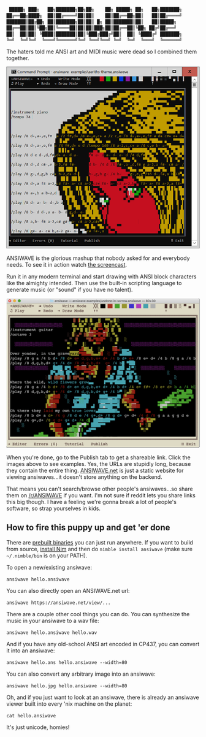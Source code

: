 ```
 █████╗ ███╗   ██╗███████╗██╗██╗    ██╗ █████╗ ██╗   ██╗███████╗
██╔══██╗████╗  ██║██╔════╝██║██║    ██║██╔══██╗██║   ██║██╔════╝
███████║██╔██╗ ██║███████╗██║██║ █╗ ██║███████║██║   ██║█████╗  
██╔══██║██║╚██╗██║╚════██║██║██║███╗██║██╔══██║╚██╗ ██╔╝██╔══╝  
██║  ██║██║ ╚████║███████║██║╚███╔███╔╝██║  ██║ ╚████╔╝ ███████╗
╚═╝  ╚═╝╚═╝  ╚═══╝╚══════╝╚═╝ ╚══╝╚══╝ ╚═╝  ╚═╝  ╚═══╝  ╚══════╝
```

The haters told me ANSI art and MIDI music were dead so I combined them together.

<a href="https://ansiwave.net/view/#name:aeriths-theme,data:eAHVXbluFEEQzfkFJy059Cz2HsYIJxwCRAAJgsQiWHvXBsEC4hCQESBEQGCBhCAj4RcISPkTvgSp63pV3bOXbY7V7DVnT_erV0dX96zsbGx3twcb2_2Nya9P7_6r5fWCS3mG_2lZ2dmYnFrZ2dge_NMtxbWd0spOr7fd709-fXoDS3lAubxJekBKKztdwua_3IZWYi7iP9xYr399ei1tYxWNW-mWigPDSj2QDsHfeoY3Kzv9rck_3IYJiv8PtltdkmwbFF3rtdpwtDXwYWg1bqy0spOvZe1YNmJ5gb-wJPf1D7Tc69BSBC4VuVy5oXqRNMp6Lduaj0r8-vXpNYnwP9pSFeb_q-2UiW8iTVCnuFRIAkuIVC6sc-eGBg1titXgtsZTGmpMnLk1FUx_YWERw0Wbsb-xPdiarN97-PTZk-eT8cNn6fG94cNHy7UwIzy2EjUUNleoCqeFQgVOPzKsNykT-UKxg33_AVGbo1WejSePH6WtQTqiwJnBECyG11iIUOUiRcp48T_Ua1X34Plm1q8TsMQcGcr0N9usUlEnQ4UCXtNFqGfwh-MnQLs2nDGgq8rAfdVqDBKDB0oBi_K8znXCOOA2Cqc9uQXxwyuPvX0q2sckwCly1uylTqk2T9Aj7l8QSjTug4jhopuwWtDsCEf8nWYr9e0xt5lrsEO5pkiM_NFVnsumMF9soSoDlpIW7n16W0aFxoIHpQEk6s5vfn16HxtzCk6OZzFujMY867HHD4av0vrZNOo0w04zbvZXQaMx0W0PNibDlZ2Nbf2X1ntpf7UZraX1s2ncacbN3loapvVe2mvG4XTDNFpLe6trabyWRmtpN_9e76Vxp9lrhvlqvd52f3N7sDHJJ-A1XV43pvLwqpMRgfZqOjLY30ekv1dgoR2kHERHGZ948DohqPDQu5Wd7vagv93vTkhNDTbUayrLFoTATu75rs14qFMZLHYtNv03zdjG2zgpq6FV7UwHPyNeoZn_rg8Y8eM0Smz-dQcbaf1sGnZ6zV6zZ7jNB6wlOkPXnWOvGafdThp2dJO0UKxKtQf1dnAPx5TR3tvM1mSs52Ou6BNUESQygrp3IjbvRX3LK99QV8UCrDKtp8CwVezihevSo3DSGy3sAFfbUdXg3VW0RxAzA4B5sik3K5wyXo83Gl8cR1vP4QipDKVxGnWaUbO_6uSmGa2lYSeN0rDDbUYbN7YH3cm-yUz-v5p3NanpZmUTpGjYSaMOnXN9kOSCA92H2gvMPatBMwr4s95crnF8M2Lr4Z58ytgcATgn1lwn5wMV-ksul99REHl7bfECOlVcitV1RYSyheok7_KeWIN9IceT5clKKzEqsBZXQJrS7rLe1FDCI1ryC-i0Udpb7TRjr8d2O71mfzXtr5I4ykaRwFHa7WSxSutno-Dtr2Y9OWr2V9NB1nrDfJ69LLbrEgvhQyQekPl5ZYdOD0qSBN7-Z1kH448uGYqQ93dqEysGq4cbejNjAoSiuz0w2cvnYeQVons00VSJPP4ukEI9vhO44-_3XjIr52lfRJ_OEk2n_eFuXQjEHSEEYqFELiFrO7J6-OBYBFaJIK0qgOJaYQO69l7ZEZ8m_38jCt5BSIq6eItrzMVWtUnmQacZNQfNbtrLaGZr0ftXu51eM1pLo2wmkvNDrGZ23PagO9kN4tTJ5z2Ao6T1RQDXwxGDtFvZW1sTPMCDIIqdZtzkdU7zvl7ZYVs37N49k0adZn-1GaZcaq-v2446W15AAvfZRqObEOfUqiGvcfekFOT9SVc5xXmKq79pK-ggVcwQF1ViYB4CVj3bRKQCKns9U3pL0ZIKju19fC5ulZBY-SojSblVP89jM-DCMRZUfmpShBgqHuajn6GQehqv2blgr5mownmpBRW6dG3i3De_Ph0GIiITynMT0EzeRTiJfsbmkPZfkqCwPqIiqvjBaX81q3ajJtHZrIGzyh-y1u-162_S96uZ2OriVlj_HbBG8unITYajVeQLQyIXWpjFLqZ6vt-nFq5aFfmG2PsH6wO8dFrRs4BVq4VSkgZoOdAS6Fs4OTKEvlHJfZ-p3yjE8MxMIEaoQElFsrvdy2E0RIERymKAKsISx8ghWdZArKSOLGYq641Bbd17WAcxgUo8HRbz9_KhZvZs93tKBHm9rKQwVl6bVnZEr0A7qxHK3XeZQqSEVPY3wnjKTGL_mMtK8Q7zvtAGKu7e21elXxLYx_khATb8s2hMRJW29SLYcYGENvoZdprdNCTbB0GVka_A8DdfAMRUjbM4s_WIQog9ZJUCyx1mQTlc2Rlsic5ScVrZGTBM2B3J_-hqiEI4l_FB1DqHEOQKTjaCxdQTGpyikUyHJQLRu1-fDrP7w7AAAkEg4MpcSQQGh4Q3jAFOIagxi9HKu5WdLp25nRfqkDgWImHUWI1jB1PAS41NkBVyv_zKDoh6rmZjBjUVisV8zLwL1hh7p8JTckk8OgAm0KDVni88tbueymNG_pMCQV2T1GvkuivlyiEIb7BYrUVigsHKQYEj-0pQUq3CWC016jDYkHGwRcY5_TzLscLdThplejG7hhU1h3or5FLFC96DCyKS5S6gyIKwsqPtPY-1GwBQXcDy5JCjNl0BhgLa1Lh2HPhSldwg1VIisKmEoW99pQ6WPSXwTEDm33jHm6XrteggRzscwBOl2o4VTJ853ghoWCKvVCAj4Q1V-9g0phhYmxdXWHhRA7doIPJMSA2AiFPTZv-sKD7viEVuUbWHyjfvnWUq-kPpzwyGvAnBYbCo7Y1NjSaths-NPlyFYLh3hs-z20kjcnyYJdSFMH8hhzmgR0P67yAwg8E3lVTX4GHzcTV49gwEde1NFwVX6qWm-wAXTk3qYaXAH8bwWhRyKgI1fws00DIKLd1qSpxsXKNYQlCUxfy9FhzKocrD8f4U9l9owQAENA4GH6w9DXbGSwVzcW2SuYieDH9q7z0SuVZxe1QVBdw3u_F-r5dxkURfQnSr7sKhppwh38NmN7v2uZN-NR2If47BPJ_cIqGNxgUvuMW1PTHgPmNZ2ckGYNWzivvlhORcI7kqlFyUN8DBM95BVoEAIzC3bHI9ynIrHtWi_KM5Yifl5qxAQXEgLtvm9mCTg86bltVjq_q8drA5uf-ixAZHBdoNxBPMQpiyYAooYBVo2Rx_7-cF388ZA3p-jHEutHhaMNF3RSBXU8HC0ZOqdg8NDz6tj0soYAL9uV5x3dkZja-1pckAVf-RkFVTJBkcpKNMT9QQMm_2W-lBZI1PPzXaudsMO710kP-L6wANqvxRiZdif4SvS23tKrrnXDSJ3KsZpSg21FQJWFCb_C_xAFRqjQdCg2LLetMBHOYQaALGQCGVbS294e1td3Ji3bKYPYJOD9rYUZ4N_cz9mHyQQU5xFh9AaYMAx64KydZFTHx139nf0jwmaSEHDWx42Ku8O7yUxaEEP0HKLRKgSc3tAipnmiujgSQv95uu5U7UtTRKB2mYdtNoDfOKNiTdDUXOdKFzeXPreJIp834k_lMUfUoToWLWOAE1CUoZsXOtqXL4zzgXdIsZlS4y2kqzUZpbtoTjSfFaZNCpgSiC1jNga9Fy-3OqedbiTXgZAyYV4CMgFckWY67dweGt890hKOyaRX4InYWOe0xHY6qFx5lKvNyWrT0k8W-99GGBhjaUwBrFS4gKSd20o6eymGM3XXWn_dVml1Il0gH1H0KAVe9bAn3QZ8gsoVRB_XVtO8Y9gF3cDfmoLbtPpV6Y17xziCQ-ydxAslba-bpgH7NBgUe-UAEk1Os1i8NBNOEqjS6I4ZiBuPcx6leJBM019PIEzYAcTbQspo95eUefKzuDPkX4uRXMGUMO6WpLO7BZfcewKgaFok3rW9rHZmHPaXfkTgK2H1NzC1wKhzB0j-lvQeT2IN-4mTBBfak7GuxaPmO1GN52hOiJxJfKXL0ZdgVeNv4ObGJMgIwAaPXNrcZ-rgNIB-gzDfKqVgzRPejmiC8OZjMLc_-BK0IolSGuplYCTcwFK0MuSImZNY4ODFpuVxriYuaKWYq4Bw7HC9pQLY_QeHIgoqvibJThCenDVDKaH0LOuDkaBwW2MAZSbNaBocJopZIfH6WqPv769NF6QgJCpHPCEX7p9Rf95DCyNBwr1w9djkp-2t6EQg8DdYX05tl-4hswkSeH319bLR6tB-eXSFV6owY7YbzR57oVwKcvq6-61Duza-Qi69nK0J4GJZBIKM7QcIQ5TUUZ1LQVAua4a6hc-1Eq8c38WlA6-rwAF0RvjmrNhAiN50kA2ztSgfWku16fqjkuDrmzR0o58NCpWUAYubEuVcW6w5nkViA9zQ2voyZKIMAdOmZAqJQnZxcE4JBlijKPdhRH66bjx1kvyCTVzu0cxcL-U3MWdJUwHtzDe_FsIe5aBYphhVAdKjyANw4yKr2kVhTB2VCWcMFpBMKm2QEUIB9kHxjqqD-z_ZLRVdVAZB-HRVtJVdHHAI06YCp8FCL5hYRE8wAJgfBHXXGof5x9q9DD9bCagMKJWAFulunjuIV4TqLHlOxTxPYkaEC5RND5LUmcBc-UyKrt1IaXgI5yZVnZizFL5JTqRfRSRsmyEJKMJ2Sr4pgOUZ-MihmyIdv6XfFaOWU8trNYpnpNydaMVixoFujF6273spvrm1JMl9AtKmZUyIhBc8ssIoG9wALKLDxFXnMwjGcsToNIydo4IgRSS_ODek1rro8Lm7gdfFQW0qfLk7SfZYa9E_VNsVdlqhVGl9M8hTujmTzIOoodq-DAM6oIA66NfCz9z5srIX0FrHknnL58Ml5YC2WTy9gmMsIzhCIipiy49xJsof3LjCAEL6aTejf2PQosZ9Zl38V4VcviGl32QRfHGxql8pnLmqbzuOioNoEaHnpzwRpCDY3Zn9aGhhFgHWn6aKBYXyme3pw1PUIcLc9T0b2qmbaoXfmWKkQqUzuU5u78S6iednJSwDlItZORjsswPyrv4ODgdFcrVBVkKzuDrWhIJ91agA_P6ESlgKBHYQ2CdIRUWZHbWUtldjSFeNEdITrsFJ-4SRTdMxBieEEFUQmUz8a5Yoa2yF_GUWzdSpaXMSeqdISKrtRY1OKUdtz2Dxq3BaZkiTxoagsYDghuZYdwi0AAGAZ8ZAMDpTn6lTXATcNcQJvYxYc6PqUwl7TPWzWbA0AkncBELHGUBQUZ8wJDbBUfPtLV6iia2eVtcTHEK3CsOmg6eNzy0LJS1QZdnvfQaHX4K702oz4Ou_c262b_NPYy3dZKVb5ScwPlyVC0tgDtlKhX3jpYtlouVZwYAlZAZY_cpupQhkGiES6SqHWBByu3RSjkN931VBeff7oNYeCGS1uGhgG9yd32rj-l1kztiwnrcrwUllw0buiiJMa3bZhQ94vprYILqDfzzrHzEcBRkCbxn_JMhU78-FtvMzuHzbQY3r3YQEA7yDy6vq47TAcyDU3v1ufdNRUablolI8SEiF7Mmwft52fLXRhIpll1zVSCaQNYnHmZk1JQrzh8QHiVOZf6gBkvWDkFXir3WXRk8ZXBFMdxSzbMzSgILO3S9NXgCu_k7t4MHqtN4IAWhJm3Z1urUQE2syqVroHHSoUJxkCloRWIako7-zVH3Q0OWBJWoaBH7I0PqWdh-i3TN9DRzB0TysccfwbOkZCJWqWGXpcfAxB0KJXWnIVOo1iT8uxruzaxBH1O6RKkKfgQfYbSiCrbVKg_LUvdugk7GWbDDhbiqjNYHtZZWU8631J24JxmWMnfwkWJnXKLeo9Y_lqO0CDtdpqDZmTJ_IYJgsL2oK9jfOQ_DP3P_ymFN-_Q25R1OdU3r9D9aMyArNO-W8VcYUk5ZIuMSxa5k3MZSWKo5XSgelywQt3aWhGdOT3YKVNQWBV2VBBh34iuDCqwpa2EGhfCqumXSKdlL42hVaBaFhvVsSI2ANhlnIAuWga1R3U8YQlDvpHYiCA92GTKpYC418SlTkkx71hHjccouqbguKlhX62ZgEaBKNSxDWLxQKw1WpvJJ8fXiZJcS3SePardjpX-Gr84O3IuNAbpMFTqISzsKnkGTuzpsPhIbtSjqnP0kuoEetBpDmRqF9pkM60QAusxODUtlVhz-jPE5mhV3KW2XWN5wQDS-XRzt65VgYlH7kbI4zp7m5bE2Z_QVHZM7BkPNmfLoRwnA5XguDxeJB7wnhFJifc0l148lGeUklWDDclMh9mn_O4pz1alQ6fySpmm1u8qR8OOnTSW2ThllJVOXdJ6DGo50Ep4R6ID-SIHHZrRS_UglbI8t2Tpu3KPOmmoejSPeuMJfTSlP-8_vUb7XT1aVZFKGONThvHK0TSWd5fmB5Cxftiqy8uUdfIEsZqf4V22E9qm3t2ewtHe0Ig7uNCTlNIbJlKZyDlRzHwSOc5xUxga6Ipobzpn-ETLQ0ukPWItlvA8lkbtTguOFl-vZs7UbBSIkXPVescSSpla-D4zBTC-t0uLmpOwADD-kvBUA8Sswjrxn9UJCCOlZlMX5hLM_2kCULCZaZxctJllDk8wmsVmJvnPq2T-UX80zzjmj7bL6n4ytRhxBxnmTvrDZft9bYmAXTNigkIp6Lo_yVOrBpKjIYFy8UJlgOuu_2CiRsefg3jF7kQnLXM7FjqrOzlLHB3IvpfZr9lbpfETzW6doGtlqamgDk-C7vZUYsViV8pMU8nN2k30YdQAXnlk5aOrchOMmoNmmMadZtTkc5i-WJrpj27Le6mv87ycGA1666JxQQt_QAubSxquMTcOg7P5iSSUxwkv0Vx26snXoHuwHkxmVcafEPhq01MoRhN-q6TvybjV4F9oyfcbrgkb5eJat36faulKPWWqx3SCFh3Ml2j-Y9-ATNCEmQhW-ViotqV9VI3j_54PC3v2h8lSKWBCc0YCvR50vBzmlSx-ws2AXq9UgLmJ92CV1BGUw_F6p6dGPRZQ2Ql2Na2g0zwAkvNTUpXea65AGtNcda3-A2kid1CLy8GTtYkCEGsV-bokvzzhb7lnnmeX5-elqif7X2quVcXk-fRV90ZFIKZ-KFZt53SQ1kVhwb56PBVpsLGthvoU5WXHcI0xbbSZ9TQPcq6EUSMtAFlnoI7jAL4lZGYm4xTGfBl3mGJ8F8ZgMDzRTbNoj-NyHYpn3blKR3LBIuBdSgHHbtTM16lkcHoRTRfw8USYt0S1ivLeSbF5LQ5T7AfEXimN8umh-pStAR7UapZ7V2SgunT2xQwPZ7S38rab0EIzZs18EkHoTpoDfNxGXhVIO6-jKEJhKVNrKgl7ohfbH4jc8wSpg9qJ88hMZ8eDC-DcB4UsknbFrmolcLE6i1m-24JGRZiAUkunXGJAD8AqWao4Fc1vnGlaaDJsa2NIuQ1k2nKvSjCJ5qLPz3FochiE1TPoDEN7q9roltc6k8Y8JTqdi-leGbDtVGeT53OZ1z55GudJn6GwcAEykUQ_-OqieZwJ9bJSUVThW2e5LpJrtqR3MIeuiOoC7Haee1Y8BQsohG7PGutD7733BaI6sCI4SvMEn8-l5eOsGTFaa6NIrdVyl_t7681Ciq7FbCQa3tabPmUBz8eTOewRex_CetAYNF45OAGc4QSxrhjBdm4CXIO7VTH_ADMgFWMt6TbzLXSKmboEe015BICYqMLOpD1gLpZonNRNDQAr3UomTeE_4NE0ZEJBX58Jud_XtX5YL9-ks-O9G0AmeYWLLSFWFUitVEJXRWinvdshP2zObcicr3SJpK9Xr3YQ1AIpFe1A5In11p2sco94LXaucc-FRGpJYSpXFp3RDNKWMHF13kPr7naDgBa0t5YJ5ofgh4QVakGUKUwukiFMm3_i4yOtgD704m11MqVUM0jtlOPbCr2Hs8_4FAAdJQdNShkwphedSnLLEvCaASynHyL38nNIXG68xXGKoD-Eo1B36iez8TKUOy3srvILc1rTuq0sEPC4mbyifC6OkrJF5ZWUn40nj9FqprX5SfL0T_oh1Iwlg05OkldtujPkVWeMetmX1jrXQdtkdnDkUQIsYGLXw-hFHFmSbaYY49lgtVuoxlj4gRJtdiE9n7NkZn1iZ9QQOMuXzvUFkIWBeyGDuIZyy09cQCqCXRLOhf6swF2LoULtiRXIFF11KD1LkycODFeWKa1aEws6vSR685vR3vWbSsBTqVflHPLKeY5LbwoHvlWygPl0JJXPaNgRL0mMBnk5wuLaRPlCm9xnipiehN0KHsa4geRimEVmdbkoEt1V25IWy3xGuHk3egmVjdUEoMsNknXuw3IomxkOz4_7ZcR5_4yolAKUjnM3cFUtQjdV28Ndme6B1rZgf3WqH8OWTjoYTQmY8FUvxm6XzJIAKh8RAXwSPRkZzgxBSkxhrGFmelcPBirFZqgh1p9N9hNn2tFf9LKcROb7Vfsm4hESJVmLQbo1FGRZt6wdh8W9ttEcxn2rNMbzunDTOHSqgrbalI5CqT8aR5LnCbedie8VZpBlN9jChGrAQUFwnsdkVKzauxZptqbwZMeGn9Ai9aWQuS8FgK7ONvvUjNMWiE1fDIA1W1XgJLes5gNymSAwp8jkOoBnedPumAHiddF8izNBK2wHD1VBXyb20NE_oT5L3LAVEvcdaZwumqyyhw8EQjYJrtuYjCpe85BmdPc7urBuXyxTqa68i-9fy6vciRC73PWkT33U5JONydm03wxXOVGvCEuLrSlhbjW_NyZpnEbNcLVDnaz-pLmrLZ4QoIPDVszp13NIV567w7YexFp2x1mZS9PvOlzND8tYC1mFkHMROgFrSYDlblIoCOJqHNzvTq2URml_Ve8OjyqMBR1YqMLjFKQO1FnYmasvLXxNc2x6XlMjzZGwGjmF3SfWQBE-Q47WMG-uC8qa4_4UyAyvsfOmpz01Vypq34chxA_AUR46NpsNNZkXBa0UyYoQC80Gmnvda3xP80kr7zu2LggXibzK4mBQFFRtt10nclHSeXZDK5XYBWxGFbaYzcGq-mDu3oT6UjK3cHP-LzQufrFxGNDXyMK18tBNn8eX6Ygf4R92hUPDEz0tzFgyEzwtfCY3eBYiv71nzrh230iWqBokgBMeVWxgg1kNQmtiF3Zlxq0WeXBALCf7md6CUyCs0wChGIBggDvkBlfrjSw944svYklqdIdaIBqkzxc370ToR5yyvBt3UemDTqTfpL9BJjWQH49an8ZPRGbeUzUvObRyS_NBKEO7-dTep-r1vGzPQDUW8canYcqcET1Z7POAbWFxh6n5rou5WhgDyMxPV8ZpdHzYAec0MtTUHZeyXPMus_jJ0cfWROjKTDZzOvS5fkgvW5NujkGSWZnXWQhwK1hdeZUMAoTdpahwVnkIWO2kRT_0FnHcgAlJTirZOaLeWLtvbbunF_c2c0Q38mRe5UYS9rvbIgytN2f9Y2o0SupNm5UoqVXAwpiiJZaVTJrYmkZRsxabg2bUjMGozicUAfQpCXCczz_hx0g3w06zT5a-9VbpUAbrunD3CWfonkkc2HUDSorsvO5k1fLWYtqCdxxAQTZkrcdDOKkxhppJ8bqKB23quwTXOF8efSfxAPIeltGjXsqa1KACZ2OyVwG-Vy2gchxHYGTbhpp5SlnYBZ1BF0DlxpF2GYtIyLAL2zKg4X023YOOS4RJ1Xub2b2TQzRpGZ_2LLUs86bAIvpBeKMYo8IPqmfzVzOE-BjXj486KWowtEy97pK757BbGRemxziCm2hq0MXSy5a1tnRBAtlRo0kaxjATpiyZNJrmMGijavgJbZ98wq8GMlPC3pjWToEYbIvlx8IvuSxgY0sLeG2lK555Wc3rJiWLP36Utsodc0SjUEnaaRh5LD_5NnI7qz-_X0G3W5PdRKMx-ki2CkIRMJ-mjAS-2zFC9Bb6lBQ2P6JEhzgoduXQSgJyM2q8R-B9B9iTxw_V09ukQyVGCH3_sRQI0ScT2QuDICf55-CI6FQYU3uJLEI4LVco8wUGLMQi1CwpVf6-17vmQqhkCl8c2fQrl5ofoQQv0xhwgFndCzSipG9f3Q7bhH0bVrlK6TL_VbWvVBaw-s0NgG4BqCXs0LJxNQVgI7Obt-Cnz1PNVPEEZd4QDz6ZsNaDTvGYkx6CH-a5ESfHgk4VoF0YQqu3YeMVszhK74LcD5rs_gF9qn7E4qCkXejHs9J6qTgGvClx63M-nbchysizNlO2EjH9t6FjQN-eqH2mRV71KGUvxe8njoutrRUDDhgkStjy5272V5sRjUHxln0RP-Y-h9y5EC1l9AjSsJNy_gcebM6vShjaz0Cxq81Yx7cAGfuhoEzbLaUmI5qu7Tuq0MogGa2MHjZzwIRUzqK2gRCPTM0DCPw6haQdjbfLiggB0LQGYKIOsPBIkJVWq8di1kFwpoQSlhGckiiVmCGKo3cExZMWYw0oHMVxb2eil1dXqtaoeN6SO8Ls4aUQRQnwdEzrsAMNUEGWFaC0xyWQhQFu7MQ0leOta-6n1QwH6ZNEItZzQqaqzIGJJr2c0HVTyPNLQGc789yeoWFMK2gqJ0c3iEV7-kjQmidjR1P1JAXBQQj3pJafiSUzVmUbmEUyD4GcDEhF9Xacey1un5m9KBaJtC_PDwkWGGIB7ReJlMopKMZqiQl4XJ4617OU5B-pEWglN2cs0lCF9SpIgoScIgwAHUFaDqyQpcaqlsv0DFykKA6L60wL2ecHQFSYqd1ItM2eMqCea5kN1hmB81FFt4PTUcFKDNMDFnaYNyyBlDXxsKAOuecAHmhrrSspnTzar0Jb-kwoqACOJOQJpSxOzaa4tDoewGNCTB4KJkIkGbCOiqRZWdw85tGZDSDP-gQr7rcwLUTGkUCqnaOEnTzNFHCCVDdTbxFMkndrarFQYgIfy4OEvXycqWbA4Clso78rzmdpQYoZbvZ0eY0_Wl88GjgCZL5Jr6Vhi-7n3OQQQzKtosTrcVYOssduxCMAbp5RX6bHY22Eu5RbZL1lW3nyXmvGqPxsQYSpMgOX0x6IAnO-T41FRtcwYq8VZW0WmCDN2Cgk7bWrUSuVtqibWT7opIAzk-veJs5yLKfVyfToktANIaXWnDjo9tTQko3oiTEZmIHRyQRa9ciGtn5JZM49fN1nmAaCwCHlePuYiKhWqz6iQyDrYCeYLRhRl6BosDZKowzUqK1F36ACxwoWocAW3iBsevqTPNBoUU1VFloXBsEa_sq69dCbf3Fnwj5r8zt92Ev7wPWRDi50iM8uCvA0GlkqwWr-6RXUSoWkQncICq6PphoyUXAEm_Sz5fJ6VYaj3rduh5yQiPIAQNR3rRg0Viw40xhXzyjMDVfGFvIg5cfSQx0iII8At7bFRIB7xnO2gomWKzXCReOFoL9RhUd8yj0rqOcObC8wvYe7m2kjtiG3mkvjcNe-yFO6AWtOSkvpg4By4bE4tInTV8OTwiOn9WKyIBh3luKSDX1JpgEMnQCATB5aqMzhSaaEwCpwc1H5yKb1jGtsCetcb9GfYW5yW2SSMFS-RXNWarOtUlxB5wKd8-uc8DnO0-tGkzBahbBrsO4K3IVJWPTcaiZ7W188TJkaMVDY1PpaepmOPqkdVIwWtXUxXmDjgDjlOu1asnj1yYNuqkb1FVAo1QrUpgBOHutYq5e58WYOawjLFXALu5S6E84vIzkKxLkCJs4tNXY_AcBFzJkr6GoO013g9opgUKA61GHY230iCtPrzEV5DZ4ljHczH7f5cJWpAZVQuCLYQDWrrAosMBnrwJJ9KtaZTFZQUaF_nsMgepIHUcBBdUDxrALWQxFxleOIsu3YnQCpptnENRtNFUCFjCm-nEcTOgHqmysGKnoQlFrUg2VvA-CKQ3m6LyhCeo6e6QzF0B8HEDuPMjASCdvJB_pGsFa9HL9L6GvgByjZiDjlKyfLU29hIYR5Z3Mu6irxpisdJiocFiBHad0OcGgjFNwH5pRcqYADIqqixlvBV0O0lHDR6lluceAzbQhGRA1zcqdh1m71dso4pgeoB6AGEITu5geeFHEx-AHHgcWxFP7qEJQwnYuugSEL_c1IenUYOoprwaA1C9SAtpymFgRk-gWjAoCIPwk66bC3BNsafQEkW4ClsqP3pqGNkuTm0qFQ9kWxpgPo5YZnefLzAs1F3YJutZ6QDICqjp3GerVSWc9XaXMFgQ3JkSfIYa5qa9rTdGEwILx4VCBkRjunpftomN7y0Yb6LAEoC2UtYp0grKbgiu7DYrklLIzAcF6ANjarklmRkYOlCcQmM-fK3vh88D8HtXlxVqqDCqSCtAR4YT_HoqpQCuswldvn0ZN7B_ceDh-k3Vfp_PDJs4Pxk4nLDsplKOpMRk0jevylCu1nBlhJDO62nS704KkO6ZvBUHhqDwqA3cmBAhWZnN36q2a2pPWqUoUMHz69t39vPEq7r9LTZ69CU0H7vv1w88KtS5c3NobjJ_ee3U0Hw3sPn-4-evLo-cFdCUzI6-mzVwf3hg9hTUq7Dx7t3X_25NHDe3tPZV1vo7excWajf-VlSr8-__j1-cfP7-kOW2dfvl27eD3dvnoBTuJeuXinLty4eY0Lf3Bv-PB0ujkeJ0HhuVN3nz17_PTc-nr3zN6jB49OP3m6_ni4d38dS9M5ePBod_ggrxo9evFw_emzVx26y9PDh09P_QYMqNfr"><img src="screenshots/windows.png" width="600" ></a>

ANSIWAVE is the glorious mashup that nobody asked for and everybody needs. To see it in action watch [the screencast](https://www.youtube.com/watch?v=zCbS0qmLxj8).

Run it in any modern terminal and start drawing with ANSI block characters like the almighty intended. Then use the built-in scripting language to generate music (or "sound" if you have no talent).

<a href="https://ansiwave.net/view/#name:undone-in-sorrow,data:eAHdW0tvElEU3vsX2NzEhQuqQBnbKis1xrjwkRh1wQrKlDbyaIBqujBhQUwXLIpNiL_F-Gv4JSbnfR8DVKsxToYEZu7jnO-ce173UmpWG1m17274KjWr_Vulf2bsUrPWqO83smp_tZxh10Zta8K2mrDUrFf7q-WCvu_3V8vZanmxWl6Umtl-f7W8KjVxfodvTF-6VsuZ-QUDts9Gp-N7R2d5LySj1NzdbdTv93EOuGer5ZTvCyHClZrQjJ4zWfjd3nNAqdpfLac6-KV5tY-_Z8wQNwS2LkrNWgOem4czfN5fLeeGYByz6J4a-GbYeeagkx0j7rfNDcAEQNoWpCiI1gwkwv1mZvKpBWu2jjFSATNuqbm7i0MQYjjKggcC3KaO5SXiC8ZG8VlBT73h7FhWMiwrVklsBdpGnK0lP0CBxJV4ebkBaZQmqpTS5xHuaVRIN_wOlIqoLbgBSRhNuJ3xDa9F2h6VSTkjz1UkvngxJGSBH5GqncoiqVSRvswEjEWCebQnhWjTyMSFL3rvrdFOWIYKUgDLDd44-NwjEVn2iZDWZA1UMW2nCwvVFOUSi8BKIMbtCm8DizW3M2nwGzcAzEsofp28Z-Ai4udeG-QsECeogIESBsNvMfdfb-oWx1snLWJdXlhz8xVoi3v_zrTxQ34VMrv4zTvkERY339NSM6uT-fIigCQWidH_xH3DGATso59m3tB7i1FBRwRNjakEXOi5Wafq_ac89MwuwwQtN3tvF_cJ95ckbGNY0RDV-4CIBG1EO_KW6DXHNxf0ZhbGBvT-crWcw9u5oabwKoodE3xfDyHgfUphWszMVGM4XBwXwDOg4DEyddo5q_ZdEpq_sli2k7sKfoFLfl5q1jFWRXRJnUkBAvnKQ2R1KoqhkLjAaPAqsilCMW3bZEiigSKNBnAAT5CBuYgvITRR5yvnRAeETIzrsAdbuk1XqKW_KWpPTCAByiUoJ-GYYeoiW4UxaR0BWZiIU7HBgHPOy5Mt1d-wUQYpzGorJ4PxZHTWzwcT1z07mbRGgfStmUI5isSMwcavyvglOyy2RerAKDsJ1qhoDcueVUR-b7pCxoaHk9bH3NXT2iyqlfIgJFIKI1FTPbFq6H5lPDUttozUQX7zYiR7bviF6UX8G68tVqcJEMBrWsHBa04f0eRwU-NN2R5L-CqUBvLYcnXewNLkgUgTeaktwABiTL9A5oQzCJNF0tSPH_yJJbaVdAwPREnK-2ELDO_RTaOpsDklzMf6eBWGicjznqfKkhwZcpIUesvo1cd85M6Hg04-2nEnAzc5zl131PqYQ5NqI6v3z1ujDlfGBHwqX3EAr8tLg_pgUZFPcyjXS0rh9gifPVxuvHwkU4bn_NCwsZGxymmvde4qB67rWq6SubYDJmqN-l4jq_bLrnLg8AGoTyOr9qHB7m6jRr_L-rsG0-dl19np7rR38rLrwFvsjW-D1pVMH8CUZjr43TY94EGnHI6RGxKAK1c5ACrKyBKxZ7jOXLsYCiSepsE5uzIn_q5kxFlIuOXswHV2Au67QRucx-nwPFglQCELG7RJ17AFBLxi8UQlrOM1OlCoE78Y3OKCzvZwrUVlHKJEQnAyyBdqdal4wR5DYztTsvLWddQEjAnXdsAISmHJjzz21E1TlY2XlZDHcQn5d2BvG0gczJt4oSitMY0WQltu4TQICA95wkce-ZzvaXYB_cUdeHj5fhi8GVtWY1fZj4slcjop56AmBKKqEZeefSYTznINLJwCBKBQgCR2T9QA9M_K0vZWNUA6sYxExQR2qYi_PEAi-LlKQobjUppUuCVKStNcHNB7DwLb9P44H-XgdT6d9Do7xjJ9OrH2utcJzedRb_gpMB05BLemzdh1R9iqvteooVXhMguuJVEda104PCInF2jhnEq1XIaPORVdw0wAuV_vn9gIo5XnX-CGyHNZxxRb5MAch2DFNj3HQWwb37Wt8Vxgw837zKEv8yYMvav1h_DA5WV3dBscMbo0fQ9It11Lh0Clr2QO3AOJslGXQtlahwdv1KULAeC0GENwqWkurPvyfR_6UHB2GzDrll0MW9AGeANNFYsn8bkUjeLM0yggmyJEhipljWzX32_At7Tnhw2k9qRavtZ-KVnoCoksDPrEatm4z8SsmMcY-gKXDlV_2TclE0WF_cBA28BXdgxswcJLT3kzL2DF4IXcUMXFVBxxakXKxgJombfCy6seXHocI9MeTGLMS02Y14QKGoCAB6OtDs7oKJomduNAQzyKcoGbGka90NswdbIVpnKJVE0gsltVvs4pjCmNpEmQZ-OxNyBr8DSbWF4kRWtEwfX0jrIVcn446ZVtTIFctKsnsgu0copvaSKzk0rRib-UE_JhXRCxKkEaCBPOtGkUrm28UZCYNyOWEgTGPunVsZuwPz4XJwTWsRd4nNYJOmSTm_TPHfpatGjwbBC0Cc3pJPTYZ0GD3PWGH4M26Oa9FMHbh2TkveI4pdtmLZpigkGa9xYhkKeqHW31GfxV-XQjcK2Xb7tOGf1Z5OXZHcXpXyVz3RCxMH8Cz2_9Tsfl6GnWJVndcujETIyBCXLwPqLjwHU5pZZG1ukDjyYthN-Bn2cuO5yNm6Zd13It13Vd4AiQtb2KoM5ct6zeOBVPYbBkA5Fg6C4T6bvvAACvDSiZjXBwySs-vDC9ozRgXNZbaONQeevdKCrlmFw7kgK0aLa1h1yupEKsGgyqRolSe8Y1sLuSR5gmsWfDGr_v2dScAhdhfAIHGExlklxeYNb8ZDJ0Uv5-YiFQWFDkqEGbmlKiIsjLnqKdK2W8GKYYJGN1KItiA0OHFeIQhCDhsXw3apsw0qQAWArmvE7cw3Ug4T1qa9sUBfIqhjWPy5SjNvIuDrFUEl7x05ey0fIFjSrVSE-RtNgKSTEDshkHOVeTQmHtFRikN8f5nTEmtMAk20L8NRxAidVaiyPjDLFN0MImFfggN0_Alh2ZPvAAxjTGLcfSrskVw1n7Q9MHnkAP9LeKnQJ3tY0C2bj2mkCiZVcgOdsl2CgjFPrB0_omHO1-gIx1imT39QFOfIDeNONMUTxKGZNKz7MF_sHm5OhBwa9EI1ExV0vsiJMt6pqR0J95vjHsuA2CwhH-JnYMiJEnB38fANYp-wVeaGjYsSSHzcijG3zYCPj9wm5xp-IecYvNfTaPYfgxubpR3zUKbdyobiYnc6HgLJx3zlZKfXKeDX2AZ6XVg3kmM9yQCQ8h6VlICjX4_KI6AjSkthaKKQ2vfdmYVEq5ZurvVl4HMnUO6uYEHcmHEjiueaXHKi_4UIVf_mTyzWljjhK8fNXWMrxYxk9u-XSh2bgrOhcVFh3NWRndMBP_aXDbBkuMohiThObpYd8i9OjoMGWg1jlLeurplBeFShzgt_Fh1dqURHsFkrWrQgNtPbTA5aMINgmOpF5OGzi6h0OZ-Pbg-kEMsySArqnHJRa6aJeaAi4FpUArHhtXK54YswzLHiz-vKAjMFRZUolFybXZqMX9a4PIBoRM0kw5eYjTrNQUqdNW1TrVUzwslUFCBcfIilSewYAtETbQtC8VbnjgDhzvFHhJy5o8zixlKD-uQyyOoS1iuM8lcRYHwWy3-ZxvZNglDTAag3xDtU3sEqsclB9j9vkYsVfvQpNBa8izXylcYv1Zd6XQwLq_aI8Bx7dAVMrzCpEMlloalb6_GxYuJMjWU4hgbckc3CQOE_31HB9bI6rTGeoUXr9yHRdtr22dLH6-0wyXRNKxJQ1LqEFy8CMNYDGG_mH_RanJiT7ioPqC-3Z68sVgw0bF38xI_KXKu9JZqwClWXshCFPZ-kOK1wOwFoMLPniwWZnkgBuh5CuS968vRMXAez2bHb-XdM7QHd_mvxKY1atIDaVzPtBlC1fGxOFa5mI58bYxjyyWqgXA42Tzyk-9mvFGTSTbULxzOuqlFprObKWqaGnPYge0yCBS21jUjcK1tTr_vvJwaI89GPRMnlS7vBNgpiRI4YbYNe8ktCEkdW2kXrUooeQMYAJuYQYKojIInYSIfftvw0z0bFyMhddWM_zi9V-NDWv-dDT8eNI5GXTd4bAPJ6Inx6O81Rm7o-HITUbDXm_sJkN3OBx08-6oNcnd-GRwmLsaLNMHpWat_wAUez893erL1zeP3j55Wq22-vnk-Hw80XbRBX_gNb-dcw7_zmuugJndam2_mtUOPq-WP5xbffu--vb9tXuMbVfTH88fv3Dvnj0yA2xxwRy3Hr1889y1z5Gse-5Nnrvh6KR7Mmj1Ht46nkxOxw8rldre4bA3vDcaV05bhx8qR2d5b7dWaY_vAr_3WoPxrZ9K3dQG"><img src="screenshots/macos.png" width="600" ></a>

When you're done, go to the Publish tab to get a shareable link. Click the images above to see examples. Yes, the URLs are stupidly long, because they contain the entire thing. [ANSIWAVE.net](https://ansiwave.net/) is just a static website for viewing ansiwaves...it doesn't store anything on the backend.

That means you can't search/browse other people's ansiwaves...so share them on [/r/ANSIWAVE](https://www.reddit.com/r/ANSIWAVE/) if you want. I'm not sure if reddit lets you share links this big though. I have a feeling we're gonna break a lot of people's software, so strap yourselves in kids.

## How to fire this puppy up and get 'er done

There are [prebuilt binaries](https://ansiwave.net/) you can just run anywhere. If you want to build from source, [install Nim](https://nim-lang.org/install.html) and then do `nimble install ansiwave` (make sure `~/.nimble/bin` is on your PATH).

To open a new/existing ansiwave:

```
ansiwave hello.ansiwave
```

You can also directly open an ANSIWAVE.net url:

```
ansiwave https://ansiwave.net/view/...
```

There are a couple other cool things you can do. You can synthesize the music in your ansiwave to a wav file:

```
ansiwave hello.ansiwave hello.wav
```

And if you have any old-school ANSI art encoded in CP437, you can convert it into an ansiwave:

```
ansiwave hello.ans hello.ansiwave --width=80
```

You can also convert any arbitrary image into an ansiwave:

```
ansiwave hello.jpg hello.ansiwave --width=80
```

Oh, and if you just want to look at an ansiwave, there is already an ansiwave viewer built into every 'nix machine on the planet:

```
cat hello.ansiwave
```

It's just unicode, homies!
